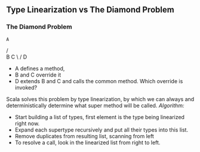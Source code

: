 ## Type Linearization vs The Diamond Problem
### The Diamond Problem
    A
  /   \
 B     C
  \   /
    D
* A defines a method,
* B and C override it
* D extends B and C and calls the common method. Which override is invoked?

Scala solves this problem by type linearization, by which we can always and deterministically determine what super method will be called. *Algorithm:*

* Start building a list of types, first element is the type being linearized right now.
* Expand each supertype recursively and put all their types into this list.
* Remove duplicates from resulting list, scanning from left
* To resolve a call, look in the linearized list from right to left.
